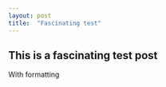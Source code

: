 ```yaml
---
layout: post
title:  "Fascinating test"
---
```


## This is a fascinating test post
With formatting
